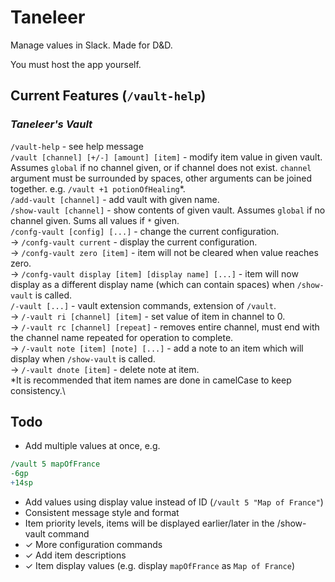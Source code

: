 # Taneleer
Manage values in Slack. Made for D&amp;D.

You must host the app yourself.

## Current Features (`/vault-help`)
### ***Taneleer\'s Vault***
`/vault-help` - see help message\
`/vault [channel] [+/-] [amount] [item]` - modify item value in given vault. Assumes `global` if no channel given, or if channel does not exist. `channel` argument must be surrounded by spaces, other arguments can be joined together. e.g. `/vault +1 potionOfHealing`\*.\
`/add-vault [channel]` - add vault with given name.\
`/show-vault [channel]` - show contents of given vault. Assumes `global` if no channel given. Sums all values if `*` given.\
`/confg-vault [config] [...]` - change the current configuration.\
→ `/confg-vault current` - display the current configuration.\
→ `/confg-vault zero [item]` - item will not be cleared when value reaches zero.\
→ `/confg-vault display [item] [display name] [...]` - item will now display as a different display name (which can contain spaces) when `/show-vault` is called.\
`/-vault [...]` - vault extension commands, extension of `/vault`.\
→ `/-vault ri [channel] [item]` - set value of item in channel to 0.\
→ `/-vault rc [channel] [repeat]` - removes entire channel, must end with the channel name repeated for operation to complete.\
→ `/-vault note [item] [note] [...]` - add a note to an item which will display when `/show-vault` is called.\
→ `/-vault dnote [item]` - delete note at item.\
*It is recommended that item names are done in camelCase to keep consistency.\

## Todo
- Add multiple values at once, e.g.
```perl
/vault 5 mapOfFrance
-6gp
+14sp
```
- Add values using display value instead of ID (`/vault 5 "Map of France"`)
- Consistent message style and format
- Item priority levels, items will be displayed earlier/later in the /show-vault command
- ✓ More configuration commands
- ✓ Add item descriptions
- ✓ Item display values (e.g. display `mapOfFrance` as `Map of France`)
